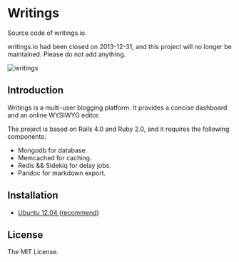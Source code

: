 # Writings

Source code of writings.io.

writings.io had been closed on 2013-12-31, and this project will no longer be maintained. Please do not add anything.

![writings](https://raw.github.com/chloerei/writings/master/app/assets/images/writings-io-manager.png)

## Introduction

Writings is a multi-user blogging platform. It provides a concise dashboard and an online WYSIWYG editor.

The project is based on Rails 4.0 and Ruby 2.0, and it requires the following components:

- Mongodb for database.
- Memcached for caching.
- Redis && Sidekiq for delay jobs.
- Pandoc for markdown export.

## Installation

- [Ubuntu 12.04 (recommend)](doc/INSTALL-ubuntu.md)

## License

The MIT License.
